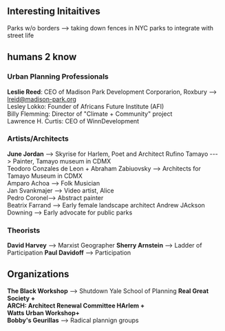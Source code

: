 
## Interesting Initaitives
Parks w/o borders --> taking down fences in NYC parks to integrate with street life


## humans 2 know

### Urban Planning Professionals
**Leslie Reed**: CEO of Madison Park Development Corporarion, Roxbury --> lreid@madison-park.org    
Lesley Lokko: Founder of Africans Future Institute (AFI)   
Billy Flemming: Director of "Climate + Community" project  
Lawrence H. Curtis: CEO of WinnDevelopment  


### Artists/Architects
**June Jordan** --> Skyrise for Harlem, Poet and Architect
Rufino Tamayo ---> Painter, Tamayo museum in CDMX  
Teodoro Conzales de Leon + Abraham Zabiuovsky --> Architects for Tamayo Museum in CDMX  
Amparo Achoa --> Folk Musician  
Jan Svankmajer --> Video artist, Alice  
Pedro Coronel--> Abstract painter   
Beatrix Farrand --> Early female landscape architect
Andrew JAckson Downing --> Early advocate for public parks

### Theorists
**David Harvey** --> Marxist Geographer
**Sherry Arnstein** --> Ladder of Participation
**Paul Davidoff** --> Participation


## Organizations
**The Black Workshop** --> Shutdown Yale School of Planning
**Real Great Society +  
ARCH: Architect Renewal Committee HArlem +  
Watts Urban Workshop+  
Bobby's Geurillas** --> Radical plannign groups 
